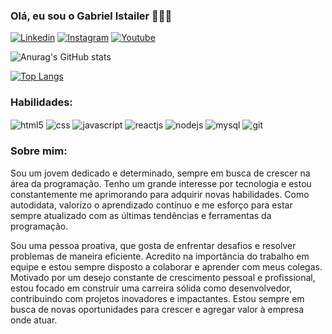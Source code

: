 
### Olá, eu sou o Gabriel Istailer 🙋🏻‍♂️

[![Linkedin](https://img.shields.io/badge/LinkedIn-0077B5?style=for-the-badge&logo=linkedin&logoColor=white)](https://linkedin.com/in/gabriel-istailer/)
[![Instagram](https://img.shields.io/badge/Instagram-E4405F?style=for-the-badge&logo=instagram&logoColor=white)](https://instagram.com/gabriel.istailer)
[![Youtube](https://img.shields.io/badge/YouTube-FF0000?style=for-the-badge&logo=youtube&logoColor=white)](https://youtube.com/@yIstailer)

![Anurag's GitHub stats](https://github-readme-stats.vercel.app/api?username=gabriel-istailer&show_icons=true&theme=dark)

[![Top Langs](https://github-readme-stats.vercel.app/api/top-langs/?username=gabriel-istailer)](https://github.com/anuraghazra/github-readme-stats)

### Habilidades:

<div style="display: inline-block">
    <img align="center" alt="html5" src="https://img.shields.io/badge/HTML5-E34F26?style=for-the-badge&logo=html5&logoColor=white">
    <img align="center" alt="css" src="https://img.shields.io/badge/CSS3-1572B6?style=for-the-badge&logo=css3&logoColor=white">
    <img align="center" alt="javascript" src="https://img.shields.io/badge/JavaScript-F7DF1E?style=for-the-badge&logo=javascript&logoColor=black">
    <img align="center" alt="reactjs" src="https://img.shields.io/badge/React-20232A?style=for-the-badge&logo=react&logoColor=61DAFB">
    <img align="center" alt="nodejs" src="https://img.shields.io/badge/Node.js-43853D?style=for-the-badge&logo=node.js&logoColor=white">
    <img align="center" alt="mysql" src="https://img.shields.io/badge/MySQL-005C84?style=for-the-badge&logo=mysql&logoColor=white">
    <img align="center" alt="git" src="https://img.shields.io/badge/GIT-E44C30?style=for-the-badge&logo=git&logoColor=white">
</div>

### Sobre mim:

Sou um jovem dedicado e determinado, sempre em busca de crescer na área da programação. Tenho um grande interesse por tecnologia e estou constantemente me aprimorando para adquirir novas habilidades. Como autodidata, valorizo o aprendizado contínuo e me esforço para estar sempre atualizado com as últimas tendências e ferramentas da programação.

Sou uma pessoa proativa, que gosta de enfrentar desafios e resolver problemas de maneira eficiente. Acredito na importância do trabalho em equipe e estou sempre disposto a colaborar e aprender com meus colegas. Motivado por um desejo constante de crescimento pessoal e profissional, estou focado em construir uma carreira sólida como desenvolvedor, contribuindo com projetos inovadores e impactantes. Estou sempre em busca de novas oportunidades para crescer e agregar valor à empresa onde atuar.
